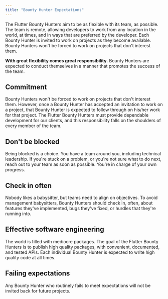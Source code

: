 ```yaml
---
title: "Bounty Hunter Expectations"
---
```


The Flutter Bounty Hunters aim to be as flexible with its team, as possible. The team is remote, allowing developers to work from any location in the world, at times, and in ways that are preferred by the developer. Each Bounty Hunter is invited to work on projects as they become available. Bounty Hunters won't be forced to work on projects that don't interest them.

**With great flexibility comes great responsibility.** Bounty Hunters are expected to conduct themselves in a manner that promotes the success of the team.

## **Commitment**
Bounty Hunters won't be forced to work on projects that don't interest them. However, once a Bounty Hunter has accepted an invitation to work on a project, that Bounty Hunter is expected to follow through on his/her work for that project. The Flutter Bounty Hunters must provide dependable development for our clients, and this responsibility falls on the shoulders of every member of the team.

## **Don't be blocked**
Being blocked is a choice. You have a team around you, including technical leadership. If you're stuck on a problem, or you're not sure what to do next, reach out to your team as soon as possible. You're in charge of your own progress.

## **Check in often**
Nobody likes a babysitter, but teams need to align on objectives. To avoid management babysitters, Bounty Hunters should check in, often, about features they've implemented, bugs they've fixed, or hurdles that they're running into.

## **Effective software engineering**
The world is filled with mediocre packages. The goal of the Flutter Bounty Hunters is to publish high quality packages, with convenient, documented, and tested APIs. Each individual Bounty Hunter is expected to write high quality code at all times.

## **Failing expectations**
Any Bounty Hunter who routinely fails to meet expectations will not be invited back for future projects.
